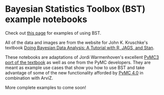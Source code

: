 # Bayesian Statistics Toolbox (BST) example notebooks

Check out [this page](https://github.com/hyosubkim/bayesian-statistics-toolbox/tree/main/examples) for examples of using BST.

All of the data and images are from the website for John K. Kruschke's textbook [Doing Bayesian Data Analysis: A Tutorial with R, JAGS, and Stan](https://sites.google.com/site/doingbayesiandataanalysis/).  

These notebooks are adaptations of Jordi Warmenhoven's excellent [PyMC3 port of the textbook](https://github.com/JWarmenhoven/DBDA-python) as well as one from the PyMC developers. They are meant as example use cases that show you how to use BST and take advantage of some of the new functionality afforded by [PyMC 4.0](https://www.pymc.io/welcome.html) in combination with ArviZ.   

More complete examples to come soon! 